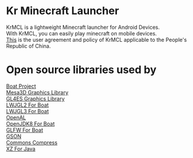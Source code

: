 # Kr Minecraft Launcher
KrMCL is a lightweight Minecraft launcher for Android Devices.  
With KrMCL, you can easily play minecraft on mobile devices.  
[This](https://krmcl.com/agreement.html) is the user agreement and policy of KrMCL applicable to the People's Republic of China.  

# Open source libraries used by
[Boat Project](https://github.com/AOF-Dev/BoatApp)  
[Mesa3D Graphics Library](https://github.com/mesa3d/mesa)  
[GL4ES Graphics Library](https://github.com/ptitSeb/gl4es)    
[LWJGL2 For Boat](https://github.com/AOF-Dev/lwjgl-boat)  
[LWJGL3 For Boat](https://github.com/AOF-Dev/lwjgl3-boat)  
[OpenAL](https://github.com/kcat/openal-soft)  
[OpenJDK8 For Boat](https://github.com/CosineMath/openjdk-jdk8u-aarch32-android)  
[GLFW For Boat](https://github.com/CosineMath/glfw-boat)  
[GSON](https://github.com/google/gson)  
[Commons Compress](https://github.com/apache/commons-compress)  
[XZ For Java](https://git.tukaani.org/?p=xz-java.git;a=summary)  


